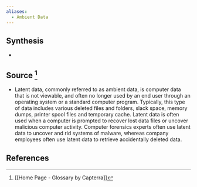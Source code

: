 ```yaml
---
aliases:
  - Ambient Data
---
```

## Synthesis
- 
## Source [^1]
- Latent data, commonly referred to as ambient data, is computer data that is not viewable, and often no longer used by an end user through an operating system or a standard computer program. Typically, this type of data includes various deleted files and folders, slack space, memory dumps, printer spool files and temporary cache. Latent data is often used when a computer is prompted to recover lost data files or uncover malicious computer activity. Computer forensics experts often use latent data to uncover and rid systems of malware, whereas company employees often use latent data to retrieve accidentally deleted data.
## References

[^1]: [[Home Page - Glossary by Capterra]]